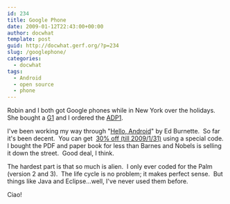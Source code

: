 ```yaml
---
id: 234
title: Google Phone
date: 2009-01-12T22:43:00+00:00
author: docwhat
template: post
guid: http://docwhat.gerf.org/?p=234
slug: /googlephone/
categories:
  - docwhat
tags:
  - Android
  - open source
  - phone
---
```

Robin and I both got Google phones while in New York over the holidays.  She bought a <a href="http://www.t-mobileg1.com/">G1</a> and I ordered the <a href="http://code.google.com/android/dev-devices.html">ADP1</a>.

I've been working my way through "<a href="http://www.pragprog.com/titles/eband/hello-android">Hello, Android</a>" by Ed Burnette.  So far it's been decent.  You can get  <a href="http://blogs.zdnet.com/Burnette/?p=704">30% off (till 2009/1/31)</a> using a special code.  I bought the PDF and paper book for less than Barnes and Nobels is selling it down the street.  Good deal, I think.



The hardest part is that so much is alien.  I only ever coded for the Palm (version 2 and 3).  The life cycle is no problem; it makes perfect sense.  But things like Java and Eclipse...well, I've never used them before.

Ciao!